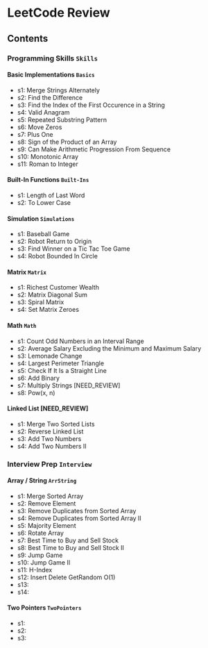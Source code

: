 # LeetCode Review

## Contents
### Programming Skills `Skills`
#### Basic Implementations `Basics` 
- s1: Merge Strings Alternately
- s2: Find the Difference
- s3: Find the Index of the First Occurence in a String
- s4: Valid Anagram
- s5: Repeated Substring Pattern
- s6: Move Zeros
- s7: Plus One
- s8: Sign of the Product of an Array
- s9: Can Make Arithmetic Progression From Sequence
- s10: Monotonic Array
- s11: Roman to Integer
#### Built-In Functions `Built-Ins`
- s1: Length of Last Word
- s2: To Lower Case
#### Simulation `Simulations`
- s1: Baseball Game
- s2: Robot Return to Origin
- s3: Find Winner on a Tic Tac Toe Game
- s4: Robot Bounded In Circle
#### Matrix `Matrix`
- s1: Richest Customer Wealth
- s2: Matrix Diagonal Sum
- s3: Spiral Matrix
- s4: Set Matrix Zeroes
#### Math `Math`
- s1: Count Odd Numbers in an Interval Range
- s2: Average Salary Excluding the Minimum and Maximum Salary
- s3: Lemonade Change
- s4: Largest Perimeter Triangle
- s5: Check If It Is a Straight Line
- s6: Add Binary
- s7: Multiply Strings [NEED_REVIEW]
- s8: Pow(x, n)
#### Linked List [NEED_REVIEW]
- s1: Merge Two Sorted Lists
- s2: Reverse Linked List
- s3: Add Two Numbers
- s4: Add Two Numbers II

### Interview Prep `Interview`
#### Array / String `ArrString`
- s1: Merge Sorted Array
- s2: Remove Element
- s3: Remove Duplicates from Sorted Array
- s4: Remove Duplicates from Sorted Array II
- s5: Majority Element
- s6: Rotate Array
- s7: Best Time to Buy and Sell Stock
- s8: Best Time to Buy and Sell Stock II
- s9: Jump Game
- s10: Jump Game II
- s11: H-Index
- s12: Insert Delete GetRandom O(1)
- s13:
- s14:
#### Two Pointers `TwoPointers`
- s1:
- s2:
- s3: